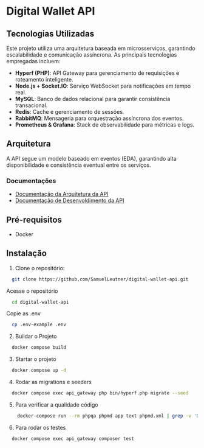# Digital Wallet API

## Tecnologias Utilizadas

Este projeto utiliza uma arquitetura baseada em microsserviços, garantindo escalabilidade e comunicação assíncrona. As
principais tecnologias empregadas incluem:

- **Hyperf (PHP)**: API Gateway para gerenciamento de requisições e roteamento inteligente.
- **Node.js + Socket.IO**: Serviço WebSocket para notificações em tempo real.
- **MySQL**: Banco de dados relacional para garantir consistência transacional.
- **Redis**: Cache e gerenciamento de sessões.
- **RabbitMQ**: Mensageria para orquestração assíncrona dos eventos.
- **Prometheus & Grafana**: Stack de observabilidade para métricas e logs.

## Arquitetura

A API segue um modelo baseado em eventos (EDA), garantindo alta disponibilidade e consistência eventual entre os
serviços.

### Documentações

- [Documentação da Arquitetura da API](docs/ARCHITECTURE.md)
- [Documentação de Desenvoldimento da API](docs/DEVELOPER.md)

## Pré-requisitos

- Docker

## Instalação

1. Clone o repositório:

```bash
  git clone https://github.com/SamuelLeutner/digital-wallet-api.git
```

Acesse o repositório

```bash
  cd digital-wallet-api
```

Copie as .env

```bash
  cp .env-example .env
```

2. Buildar o Projeto

```bash
  docker compose build
```

3. Startar o projeto

```bash
  docker compose up -d
```

4. Rodar as migrations e seeders

```bash
  docker compose exec api_gateway php bin/hyperf.php migrate --seed
```

5. Para verificar a qualidade código

```bash
    docker-compose run --rm phpqa phpmd app text phpmd.xml | grep -v 'Deprecated'
```

6. Para rodar os testes

```bash
  docker compose exec api_gateway composer test
```

